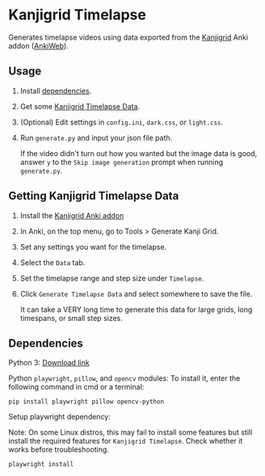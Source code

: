 # Kanjigrid Timelapse

Generates timelapse videos using data exported from the [Kanjigrid](https://github.com/Kuuuube/kanjigrid) Anki addon ([AnkiWeb](https://ankiweb.net/shared/info/1610304449)).

## Usage

1. Install [dependencies](#dependencies).

2. Get some [Kanjigrid Timelapse Data](#getting-kanjigrid-timelapse-data).

3. (Optional) Edit settings in `config.ini`, `dark.css`, or `light.css`.

4. Run `generate.py` and input your json file path.

    If the video didn't turn out how you wanted but the image data is good, answer `y` to the `Skip image generation` prompt when running `generate.py`.

## Getting Kanjigrid Timelapse Data

1. Install the [Kanjigrid Anki addon](https://github.com/Kuuuube/kanjigrid/blob/master/README.md#installation)

2. In Anki, on the top menu, go to Tools > Generate Kanji Grid.

3. Set any settings you want for the timelapse.

4. Select the `Data` tab.

5. Set the timelapse range and step size under `Timelapse`.

6. Click `Generate Timelapse Data` and select somewhere to save the file.

    It can take a VERY long time to generate this data for large grids, long timespans, or small step sizes.

## Dependencies

Python 3: [Download link](https://www.python.org/downloads/)

Python `playwright`, `pillow`, and `opencv` modules: To install it, enter the following command in cmd or a terminal:

```
pip install playwright pillow opencv-python
```

Setup playwright dependency:

Note: On some Linux distros, this may fail to install some features but still install the required features for `Kanjigrid Timelapse`. Check whether it works before troubleshooting.

```
playwright install
```
